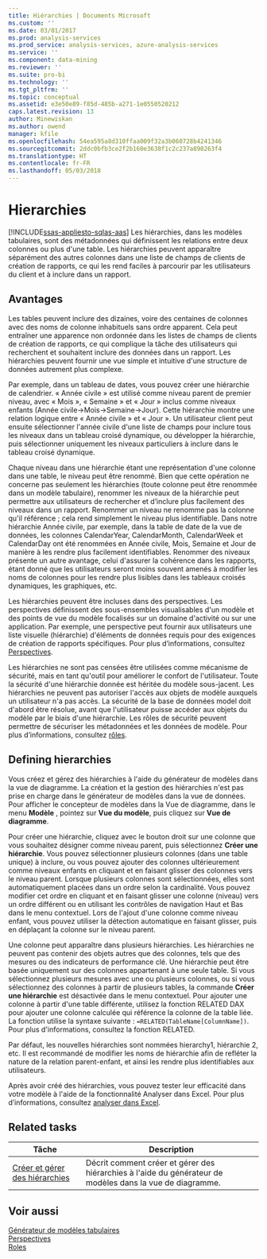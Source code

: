 ```yaml
---
title: Hiérarchies | Documents Microsoft
ms.custom: ''
ms.date: 03/01/2017
ms.prod: analysis-services
ms.prod_service: analysis-services, azure-analysis-services
ms.service: ''
ms.component: data-mining
ms.reviewer: ''
ms.suite: pro-bi
ms.technology: ''
ms.tgt_pltfrm: ''
ms.topic: conceptual
ms.assetid: e3e50e89-f85d-485b-a271-1e0550520212
caps.latest.revision: 13
author: Minewiskan
ms.author: owend
manager: kfile
ms.openlocfilehash: 54ea595a8d310ffaa009f32a3b060728b4241346
ms.sourcegitcommit: 2ddc0bfb3ce2f2b160e3638f1c2c237a898263f4
ms.translationtype: HT
ms.contentlocale: fr-FR
ms.lasthandoff: 05/03/2018
---
```

# <a name="hierarchies"></a>Hierarchies
[!INCLUDE[ssas-appliesto-sqlas-aas](../../includes/ssas-appliesto-sqlas-aas.md)]
  Les hiérarchies, dans les modèles tabulaires, sont des métadonnées qui définissent les relations entre deux colonnes ou plus d'une table. Les hiérarchies peuvent apparaître séparément des autres colonnes dans une liste de champs de clients de création de rapports, ce qui les rend faciles à parcourir par les utilisateurs du client et à inclure dans un rapport.  
  
##  <a name="bkmk_benefits"></a> Avantages  
 Les tables peuvent inclure des dizaines, voire des centaines de colonnes avec des noms de colonne inhabituels sans ordre apparent. Cela peut entraîner une apparence non ordonnée dans les listes de champs de clients de création de rapports, ce qui complique la tâche des utilisateurs qui recherchent et souhaitent inclure des données dans un rapport. Les hiérarchies peuvent fournir une vue simple et intuitive d'une structure de données autrement plus complexe.  
  
 Par exemple, dans un tableau de dates, vous pouvez créer une hiérarchie de calendrier. « Année civile » est utilisé comme niveau parent de premier niveau, avec « Mois », « Semaine » et « Jour » inclus comme niveaux enfants (Année civile->Mois->Semaine->Jour). Cette hiérarchie montre une relation logique entre « Année civile » et « Jour ». Un utilisateur client peut ensuite sélectionner l'année civile d'une liste de champs pour inclure tous les niveaux dans un tableau croisé dynamique, ou développer la hiérarchie, puis sélectionner uniquement les niveaux particuliers à inclure dans le tableau croisé dynamique.  
  
 Chaque niveau dans une hiérarchie étant une représentation d'une colonne dans une table, le niveau peut être renommé. Bien que cette opération ne concerne pas seulement les hiérarchies (toute colonne peut être renommée dans un modèle tabulaire), renommer les niveaux de la hiérarchie peut permettre aux utilisateurs de rechercher et d’inclure plus facilement des niveaux dans un rapport. Renommer un niveau ne renomme pas la colonne qu'il référence ; cela rend simplement le niveau plus identifiable. Dans notre hiérarchie Année civile, par exemple, dans la table de date de la vue de données, les colonnes CalendarYear, CalendarMonth, CalendarWeek et CalendarDay ont été renommées en Année civile, Mois, Semaine et Jour de manière à les rendre plus facilement identifiables. Renommer des niveaux présente un autre avantage, celui d'assurer la cohérence dans les rapports, étant donné que les utilisateurs seront moins souvent amenés à modifier les noms de colonnes pour les rendre plus lisibles dans les tableaux croisés dynamiques, les graphiques, etc.  
  
 Les hiérarchies peuvent être incluses dans des perspectives. Les perspectives définissent des sous-ensembles visualisables d'un modèle et des points de vue du modèle focalisés sur un domaine d'activité ou sur une application. Par exemple, une perspective peut fournir aux utilisateurs une liste visuelle (hiérarchie) d'éléments de données requis pour des exigences de création de rapports spécifiques. Pour plus d’informations, consultez [Perspectives](../../analysis-services/tabular-models/perspectives-ssas-tabular.md).  
  
 Les hiérarchies ne sont pas censées être utilisées comme mécanisme de sécurité, mais en tant qu'outil pour améliorer le confort de l'utilisateur. Toute la sécurité d'une hiérarchie donnée est héritée du modèle sous-jacent. Les hiérarchies ne peuvent pas autoriser l'accès aux objets de modèle auxquels un utilisateur n'a pas accès. La sécurité de la base de données model doit d'abord être résolue, avant que l'utilisateur puisse accéder aux objets du modèle par le biais d'une hiérarchie. Les rôles de sécurité peuvent permettre de sécuriser les métadonnées et les données de modèle. Pour plus d’informations, consultez [rôles](../../analysis-services/tabular-models/roles-ssas-tabular.md).  
  
##  <a name="bkmk_define"></a> Defining hierarchies  
 Vous créez et gérez des hiérarchies à l'aide du générateur de modèles dans la vue de diagramme. La création et la gestion des hiérarchies n'est pas prise en charge dans le générateur de modèles dans la vue de données. Pour afficher le concepteur de modèles dans la Vue de diagramme, dans le menu **Modèle** , pointez sur **Vue du modèle**, puis cliquez sur **Vue de diagramme**.  
  
 Pour créer une hiérarchie, cliquez avec le bouton droit sur une colonne que vous souhaitez désigner comme niveau parent, puis sélectionnez **Créer une hiérarchie**. Vous pouvez sélectionner plusieurs colonnes (dans une table unique) à inclure, ou vous pouvez ajouter des colonnes ultérieurement comme niveaux enfants en cliquant et en faisant glisser des colonnes vers le niveau parent. Lorsque plusieurs colonnes sont sélectionnées, elles sont automatiquement placées dans un ordre selon la cardinalité. Vous pouvez modifier cet ordre en cliquant et en faisant glisser une colonne (niveau) vers un ordre différent ou en utilisant les contrôles de navigation Haut et Bas dans le menu contextuel. Lors de l'ajout d'une colonne comme niveau enfant, vous pouvez utiliser la détection automatique en faisant glisser, puis en déplaçant la colonne sur le niveau parent.  
  
 Une colonne peut apparaître dans plusieurs hiérarchies. Les hiérarchies ne peuvent pas contenir des objets autres que des colonnes, tels que des mesures ou des indicateurs de performance clé. Une hiérarchie peut être basée uniquement sur des colonnes appartenant à une seule table. Si vous sélectionnez plusieurs mesures avec une ou plusieurs colonnes, ou si vous sélectionnez des colonnes à partir de plusieurs tables, la commande **Créer une hiérarchie** est désactivée dans le menu contextuel. Pour ajouter une colonne à partir d'une table différente, utilisez la fonction RELATED DAX pour ajouter une colonne calculée qui référence la colonne de la table liée. La fonction utilise la syntaxe suivante : `=RELATED(TableName[ColumnName])`. Pour plus d'informations, consultez la fonction RELATED.  
  
 Par défaut, les nouvelles hiérarchies sont nommées hierarchy1, hiérarchie 2, etc. Il est recommandé de modifier les noms de hiérarchie afin de refléter la nature de la relation parent-enfant, et ainsi les rendre plus identifiables aux utilisateurs.  
  
 Après avoir créé des hiérarchies, vous pouvez tester leur efficacité dans votre modèle à l'aide de la fonctionnalité Analyser dans Excel. Pour plus d’informations, consultez [analyser dans Excel](../../analysis-services/tabular-models/analyze-in-excel-ssas-tabular.md).  
  
##  <a name="bkmk_related_tasks"></a> Related tasks  
  
|Tâche| Description|  
|----------|-----------------|  
|[Créer et gérer des hiérarchies](../../analysis-services/tabular-models/create-and-manage-hierarchies-ssas-tabular.md)|Décrit comment créer et gérer des hiérarchies à l'aide du générateur de modèles dans la vue de diagramme.|  
  
## <a name="see-also"></a>Voir aussi  
 [Générateur de modèles tabulaires](../../analysis-services/tabular-models/tabular-model-designer-ssas.md)   
 [Perspectives](../../analysis-services/tabular-models/perspectives-ssas-tabular.md)   
 [Roles](../../analysis-services/tabular-models/roles-ssas-tabular.md)  
  
  
